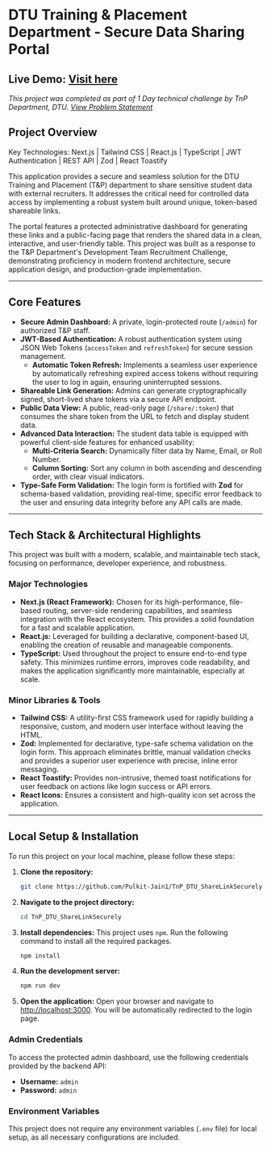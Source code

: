 # DTU Training & Placement Department - Secure Data Sharing Portal

**Live Demo:** [Visit here](https://tnp-dtu-share-link-securely.vercel.app/)
---

*This project was completed as part of 1 Day technical challenge by TnP Department, DTU. [View Problem Statement](https://manitvig.github.io/dtu-tnp-dev-team-recruitment-2025/)*

## Project Overview
Key Technologies: Next.js |  Tailwind CSS | React.js | TypeScript | JWT Authentication | REST API | Zod | React Toastify

This application provides a secure and seamless solution for the DTU Training and Placement (T&P) department to share sensitive student data with external recruiters. It addresses the critical need for controlled data access by implementing a robust system built around unique, token-based shareable links.

The portal features a protected administrative dashboard for generating these links and a public-facing page that renders the shared data in a clean, interactive, and user-friendly table. This project was built as a response to the T&P Department's Development Team Recruitment Challenge, demonstrating proficiency in modern frontend architecture, secure application design, and production-grade implementation.

---

## Core Features

*   **Secure Admin Dashboard:** A private, login-protected route (`/admin`) for authorized T&P staff.
*   **JWT-Based Authentication:** A robust authentication system using JSON Web Tokens (`accessToken` and `refreshToken`) for secure session management.
    *   **Automatic Token Refresh:** Implements a seamless user experience by automatically refreshing expired access tokens without requiring the user to log in again, ensuring uninterrupted sessions.
*   **Shareable Link Generation:** Admins can generate cryptographically signed, short-lived share tokens via a secure API endpoint.
*   **Public Data View:** A public, read-only page (`/share/:token`) that consumes the share token from the URL to fetch and display student data.
*   **Advanced Data Interaction:** The student data table is equipped with powerful client-side features for enhanced usability:
    *   **Multi-Criteria Search:** Dynamically filter data by Name, Email, or Roll Number.
    *   **Column Sorting:** Sort any column in both ascending and descending order, with clear visual indicators.
*   **Type-Safe Form Validation:** The login form is fortified with **Zod** for schema-based validation, providing real-time, specific error feedback to the user and ensuring data integrity before any API calls are made.

---

## Tech Stack & Architectural Highlights

This project was built with a modern, scalable, and maintainable tech stack, focusing on performance, developer experience, and robustness.

### Major Technologies
*   **Next.js (React Framework):** Chosen for its high-performance, file-based routing, server-side rendering capabilities, and seamless integration with the React ecosystem. This provides a solid foundation for a fast and scalable application.
*   **React.js:** Leveraged for building a declarative, component-based UI, enabling the creation of reusable and manageable components.
*   **TypeScript:** Used throughout the project to ensure end-to-end type safety. This minimizes runtime errors, improves code readability, and makes the application significantly more maintainable, especially at scale.

### Minor Libraries & Tools
*   **Tailwind CSS:** A utility-first CSS framework used for rapidly building a responsive, custom, and modern user interface without leaving the HTML.
*   **Zod:** Implemented for declarative, type-safe schema validation on the login form. This approach eliminates brittle, manual validation checks and provides a superior user experience with precise, inline error messaging.
*   **React Toastify:** Provides non-intrusive, themed toast notifications for user feedback on actions like login success or API errors.
*   **React Icons:** Ensures a consistent and high-quality icon set across the application.

---

## Local Setup & Installation

To run this project on your local machine, please follow these steps:

1.  **Clone the repository:**
    ```bash
    git clone https://github.com/Pulkit-Jain1/TnP_DTU_ShareLinkSecurely.git
    ```

2.  **Navigate to the project directory:**
    ```bash
    cd TnP_DTU_ShareLinkSecurely
    ```

3.  **Install dependencies:**
    This project uses `npm`. Run the following command to install all the required packages.
    ```bash
    npm install
    ```

4.  **Run the development server:**
    ```bash
    npm run dev
    ```

5.  **Open the application:**
    Open your browser and navigate to [http://localhost:3000](http://localhost:3000). You will be automatically redirected to the login page.

### Admin Credentials

To access the protected admin dashboard, use the following credentials provided by the backend API:
-   **Username:** `admin`
-   **Password:** `admin`

### Environment Variables

This project does not require any environment variables (`.env` file) for local setup, as all necessary configurations are included.

